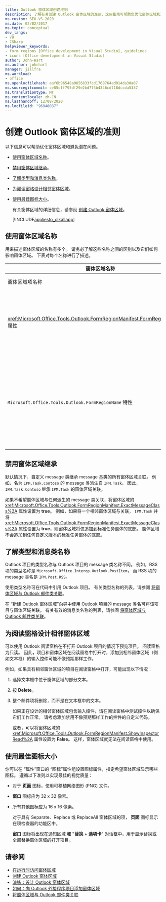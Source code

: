 ```yaml
---
title: Outlook 窗体区域创建准则
description: 了解有关创建 Outlook 窗体区域的准则，这些指南可帮助您优化窗体区域和避免潜在问题。
ms.custom: SEO-VS-2020
ms.date: 02/02/2017
ms.topic: conceptual
dev_langs:
- VB
- CSharp
helpviewer_keywords:
- form regions [Office development in Visual Studio], guidelines
- icons [Office development in Visual Studio]
author: John-Hart
ms.author: johnhart
manager: jillfra
ms.workload:
- office
ms.openlocfilehash: aaf6b96548a9856833fcd1768764ed914da30a07
ms.sourcegitcommit: ce85cff795df29e2bd773b4346cd718dccda5337
ms.translationtype: MT
ms.contentlocale: zh-CN
ms.lasthandoff: 12/08/2020
ms.locfileid: "96848087"
---
```

# <a name="guidelines-to-create-outlook-form-regions"></a>创建 Outlook 窗体区域的准则
  以下信息可以帮助优化窗体区域和避免潜在问题。

- [使用窗体区域名称](#UsingFormRegions)。

- [禁用窗体区域继承](#DisablingInheritance)。

- [了解类型和消息类名称](#ClassNames)。

- [为阅读窗格设计相邻窗体区域](#ReadingPane)。

- [使用最佳图标大小](#UsingOptimal)。

  有关窗体区域的详细信息，请参阅 [创建 Outlook 窗体区域](../vsto/creating-outlook-form-regions.md)。

  [!INCLUDE[appliesto_olkallapp](../vsto/includes/appliesto-olkallapp-md.md)]

## <a name="use-form-region-names"></a><a name="UsingFormRegions"></a> 使用窗体区域名称
 用来描述窗体区域的名称有多个。 请务必了解这些名称之间的区别以及它们如何影响窗体区域。 下表对每个名称进行了描述。

|窗体区域名称|描述|
|----------------------|-----------------|
|窗体区域项名称|你在“添加新项”  对话框中为“Outlook 窗体区域”  项指定的名称。 这是将在“解决方案资源管理器” 中显示的窗体区域代码文件的名称。|
|<xref:Microsoft.Office.Tools.Outlook.FormRegionManifest.FormRegionName%2A> 属性|你在  “新建 Outlook 窗体区域”向导的  “提供说明性文本并选择显示首选项”页中指定此名称。 此名称作为  “属性”窗口中的 **FormRegionName** 属性显示。<br /><br /> 使用 <xref:Microsoft.Office.Tools.Outlook.FormRegionManifest.FormRegionName%2A> 属性指定用于在 Outlook 用户界面 (UI) 标识窗体区域的标签。 对于单独的窗体区域，此名称显示为 Outlook 项目功能区上的按钮。<br /><br /> 对于相邻的窗体区域，此名称显示为窗体区域上方的标题文本。|
|`Microsoft.Office.Tools.Outlook.FormRegionName` 特性|当你向项目添加  “Outlook 窗体区域”项时，Visual Studio 将此属性设置为窗体区域的完全限定名。 默认完全限定名的格式是：VSTO 外接程序的名称加点号加窗体区域，例如 `OutlookAddIn1.FormRegion1`。<br /><br /> 此完全限定名也作为窗体区域工厂类顶部的一个属性显示。<br /><br /> 使用 `Microsoft.Office.Tools.Outlook.FormRegionName` 特性可在所有 OUTLOOK VSTO 外接程序中唯一标识窗体区域。不能 `Microsoft.Office.Tools.Outlook.FormRegionName` 通过重命名窗体区域项或更改属性来更改属性的值 <xref:Microsoft.Office.Tools.Outlook.FormRegionManifest.FormRegionName%2A> 。 若要更改此名称，必须在窗体区域代码文件中修改 `Microsoft.Office.Tools.Outlook.FormRegionName` 属性。|

## <a name="disable-form-region-inheritance"></a><a name="DisablingInheritance"></a> 禁用窗体区域继承
 默认情况下，自定义 message 类继承 message 基类的所有窗体区域关联。 例如，名为 `IPM.Task.Contoso` 的 message 类派生自 `IPM.Task`。 因此，`IPM.Task.Contoso` 继承 `IPM.Task` 的窗体区域关联。

 如果不希望窗体区域与任何派生的 message 类关联，将窗体区域的 <xref:Microsoft.Office.Tools.Outlook.FormRegionManifest.ExactMessageClass%2A> 属性设置为 **true**。 例如，如果将一个相邻窗体区域与关联， `IPM.Task` 并将 <xref:Microsoft.Office.Tools.Outlook.FormRegionManifest.ExactMessageClass%2A> 属性设置为 **true**，则窗体区域将仅追加到标准任务窗体的底部。 窗体区域不会追加到任何自定义版本的标准任务窗体的底部。

## <a name="understand-types-and-message-class-names"></a><a name="ClassNames"></a> 了解类型和消息类名称
 Outlook 项目的类型名称与 Outlook 项目的 message 类名称不同。 例如，RSS 项的类型名称是 `Microsoft.Office.Interop.Outlook.PostItem`， 而 RSS 项的 message 类名是 `IPM.Post.RSS`。

 使用类型名称可在代码中引用 Outlook 项目。 有关类型名称的列表，请参阅 [将窗体区域与 Outlook 邮件类关联](../vsto/associating-a-form-region-with-an-outlook-message-class.md)。

 在  “新建 Outlook 窗体区域”向导中使用 Outlook 项目的 message 类名可将该项目与窗体区域关联。 有关有效的消息类名称的列表，请参阅 [将窗体区域与 Outlook 邮件类关联](../vsto/associating-a-form-region-with-an-outlook-message-class.md)。

## <a name="design-adjoining-form-regions-for-the-reading-pane"></a><a name="ReadingPane"></a> 为阅读窗格设计相邻窗体区域
 可以使用 Outlook 阅读窗格在不打开 Outlook 项目的情况下预览项目。 阅读窗格为只读。 因此，项目和窗体区域在阅读窗格中打开时，添加到相邻窗体区域（例如文本框）的输入控件可能不像预期那样工作。

 例如，如果具有相邻窗体区域的项目在阅读窗格中打开，可能出现以下情况：

1. 选择文本框中位于窗体区域的部分文本。

2. 按 **Delete**。

3. 整个邮件项将删除，而不是在文本框中的文本。

   如果正在设计的相邻窗体区域包含输入控件，请在阅读窗格中测试控件以确保它们工作正常。 请考虑添加禁用不像预期那样工作的控件的自定义代码。

   或者，可以将窗体区域的 <xref:Microsoft.Office.Tools.Outlook.FormRegionManifest.ShowInspectorRead%2A> 属性设置为 **False**。 这样，窗体区域就无法在阅读窗格中使用。

## <a name="use-optimal-icon-sizes"></a><a name="UsingOptimal"></a> 使用最佳图标大小
 你可以在  “属性”窗口的  “图标”属性组设置图标属性，指定希望窗体区域显示哪些图标。 遵循以下准则以实现最佳的视觉质量：

- 对于 **页面** 图标，使用可移植网络图形 (PNG) 文件。

- **窗口** 图标应为 32 x 32 像素。

- 所有其他图标应为 16 x 16 像素。

  对于具有 Separate、Replace 或 ReplaceAll 窗体区域的项， **页面** 图标显示在项检查器的功能区中。

  **窗口** 图标将出现在通知区域 **和 "替换** + **选项卡**" 对话框中，用于显示替换或全部替换窗体区域的打开项目。

## <a name="see-also"></a>请参阅
- [在运行时访问窗体区域](../vsto/accessing-a-form-region-at-run-time.md)
- [创建 Outlook 窗体区域](../vsto/creating-outlook-form-regions.md)
- [演练：设计 Outlook 窗体区域](../vsto/walkthrough-designing-an-outlook-form-region.md)
- [如何：向 Outlook 外接程序项目添加窗体区域](../vsto/how-to-add-a-form-region-to-an-outlook-add-in-project.md)
- [将窗体区域与 Outlook 邮件类关联](../vsto/associating-a-form-region-with-an-outlook-message-class.md)
